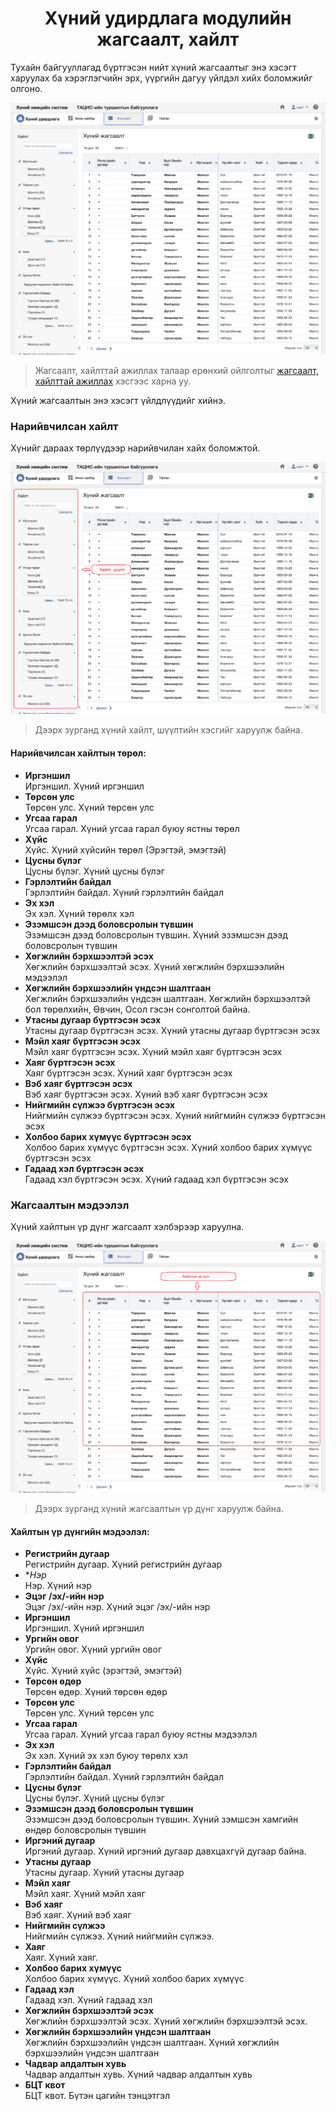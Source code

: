
<h1 align="center">Хүний удирдлага модулийн жагсаалт, хайлт</h1>

Тухайн байгууллагад бүртгэсэн нийт хүний жагсаалтыг энэ хэсэгт харуулах ба хэрэглэгчийн эрх, үүргийн дагуу үйлдэл хийх боломжийг олгоно.

![](../assets/images/modules/people/list.png)

> Жагсаалт, хайлттай ажиллах талаар ерөнхий ойлголтыг [жагсаалт, хайлттай ажиллах](how-it-works?id=_3-Жагсаалт-хайлттай-ажиллах) хэсгээс харна уу.

Хүний жагсаалтын энэ хэсэгт үйлдлүүдийг хийнэ.

### Нарийвчилсан хайлт

Хүнийг дараах төрлүүдээр нарийвчилан хайх боломжтой.

![](../assets/images/modules/people/filter.png)

> Дээрх зурганд хүний хайлт, шүүлтийн хэсгийг харуулж байна.

#### Нарийвчилсан хайлтын төрөл:

- **Иргэншил**
    <br>Иргэншил. Хүний иргэншил
- **Төрсөн улс**
    <br>Төрсөн улс. Хүний төрсөн улс
- **Угсаа гарал**
    <br>Угсаа гарал. Хүний угсаа гарал буюу ястны төрөл
- **Хүйс**
    <br>Хүйс. Хүний хүйсийн төрөл (Эрэгтэй, эмэгтэй)
- **Цусны бүлэг**
    <br>Цусны бүлэг. Хүний цусны бүлэг
- **Гэрлэлтийн байдал**
    <br>Гэрлэлтийн байдал. Хүний гэрлэлтийн байдал
- **Эх хэл**
    <br>Эх хэл. Хүний төрөлх хэл
- **Эзэмшсэн дээд боловсролын түвшин**
    <br>Эзэмшсэн дээд боловсролын түвшин. Хүний эзэмшсэн дээд боловсролын түвшин
- **Хөгжлийн бэрхшээлтэй эсэх**
    <br>Хөгжлийн бэрхшээлтэй эсэх. Хүний хөгжлийн бэрхшээлийн мэдээлэл
- **Хөгжлийн бэрхшээлийн үндсэн шалтгаан**
    <br>Хөгжлийн бэрхшээлийн үндсэн шалтгаан. Хөгжлийн бэрхшээлтэй бол төрөлхийн, Өвчин, Осол гэсэн сонголтой байна.
- **Утасны дугаар бүртгэсэн эсэх**
    <br>Утасны дугаар бүртгэсэн эсэх. Хүний утасны дугаар бүртгэсэн эсэх
- **Мэйл хаяг бүртгэсэн эсэх**
    <br>Мэйл хаяг бүртгэсэн эсэх. Хүний мэйл хаяг бүртгэсэн эсэх
- **Хаяг бүртгэсэн эсэх**
    <br>Хаяг бүртгэсэн эсэх. Хүний хаяг бүртгэсэн эсэх
- **Вэб хаяг бүртгэсэн эсэх**
    <br>Вэб хаяг бүртгэсэн эсэх. Хүний вэб хаяг бүртгэсэн эсэх
- **Нийгмийн сүлжээ бүртгэсэн эсэх**
    <br>Нийгмийн сүлжээ бүртгэсэн эсэх. Хүний нийгмийн сүлжээ бүртгэсэн эсэх
- **Холбоо барих хүмүүс бүртгэсэн эсэх**
    <br>Холбоо барих хүмүүс бүртгэсэн эсэх. Хүний холбоо барих хүмүүс бүртгэсэн эсэх
- **Гадаад хэл бүртгэсэн эсэх**
    <br>Гадаад хэл бүртгэсэн эсэх. Хүний гадаад хэл бүртгэсэн эсэх


### Жагсаалтын мэдээлэл

Хүний хайлтын үр дүнг жагсаалт хэлбэрээр харуулна.

![](../assets/images/modules/people/result.png)

> Дээрх зурганд хүний жагсаалтын үр дүнг харуулж байна.

#### Хайлтын үр дүнгийн мэдээлэл:

- **Регистрийн дугаар**
    <br>Регистрийн дугаар. Хүний регистрийн дугаар 
- **Нэр*
    <br>Нэр. Хүний нэр
- **Эцэг /эх/-ийн нэр**
    <br>Эцэг /эх/-ийн нэр. Хүний эцэг /эх/-ийн нэр
- **Иргэншил**
    <br>Иргэншил. Хүний иргэншил
- **Ургийн овог**
    <br>Ургийн овог. Хүний ургийн овог
- **Хүйс**
    <br>Хүйс. Хүний хүйс (эрэгтэй, эмэгтэй)
- **Төрсөн өдөр**
    <br>Төрсөн өдөр. Хүний төрсөн өдөр
- **Төрсөн улс**
    <br>Төрсөн улс. Хүний төрсөн улс
- **Угсаа гарал**
    <br>Угсаа гарал. Хүний угсаа гарал буюу ястны мэдээлэл
- **Эх хэл**
    <br>Эх хэл. Хүний эх хэл буюу төрөлх хэл
- **Гэрлэлтийн байдал**
    <br>Гэрлэлтийн байдал. Хүний гэрлэлтийн байдал
- **Цусны бүлэг**
    <br>Цусны бүлэг. Хүний цусны бүлэг
- **Эзэмшсэн дээд боловсролын түвшин**
    <br>Эзэмшсэн дээд боловсролын түвшин. Хүний зэмшсэн хамгийн өндөр боловсролын түвшин
- **Иргэний дугаар**
    <br>Иргэний дугаар. Хүний иргэний дугаар давхцахгүй дугаар байна.
- **Утасны дугаар**
    <br>Утасны дугаар. Хүний утасны дугаар
- **Мэйл хаяг**
    <br>Мэйл хаяг. Хүний мэйл хаяг
- **Вэб хаяг**
    <br>Вэб хаяг. Хүний вэб хаяг
- **Нийгмийн сүлжээ**
    <br>Нийгмийн сүлжээ. Хүний нийгмийн сүлжээ.
- **Хаяг**
    <br>Хаяг. Хүний хаяг.
- **Холбоо барих хүмүүс**
    <br>Холбоо барих хүмүүс. Хүний холбоо барих хүмүүс
- **Гадаад хэл**
    <br>Гадаад хэл. Хүний гадаад хэл
- **Хөгжлийн бэрхшээлтэй эсэх**
    <br>Хөгжлийн бэрхшээлтэй эсэх. Хүний хөгжлийн бэрхшээлтэй эсэх.
- **Хөгжлийн бэрхшээлийн үндсэн шалтгаан**
    <br>Хөгжлийн бэрхшээлийн үндсэн шалтгаан. Хүний хөгжлийн бэрхшээлийн үндсэн шалтгаан 
- **Чадвар алдалтын хувь**
    <br>Чадвар алдалтын хувь. Хүний чадвар алдалтын хувь 
- **БЦТ квот**
    <br>БЦТ квот. Бүтэн цагийн тэнцэтгэл